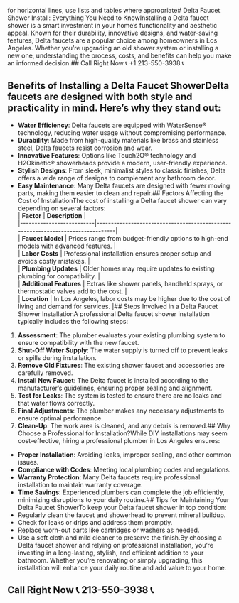  for horizontal lines, use lists and tables where appropriate# Delta Faucet Shower Install: Everything You Need to KnowInstalling a Delta faucet shower is a smart investment in your home’s functionality and aesthetic appeal. Known for their durability, innovative designs, and water-saving features, Delta faucets are a popular choice among homeowners in Los Angeles. Whether you’re upgrading an old shower system or installing a new one, understanding the process, costs, and benefits can help you make an informed decision.## Call Right Now 📞 +1 213-550-3938 📞

## Benefits of Installing a Delta Faucet ShowerDelta faucets are designed with both style and practicality in mind. Here’s why they stand out:  
- **Water Efficiency**: Delta faucets are equipped with WaterSense® technology, reducing water usage without compromising performance.  
- **Durability**: Made from high-quality materials like brass and stainless steel, Delta faucets resist corrosion and wear.  
- **Innovative Features**: Options like Touch2O® technology and H2Okinetic® showerheads provide a modern, user-friendly experience.  
- **Stylish Designs**: From sleek, minimalist styles to classic finishes, Delta offers a wide range of designs to complement any bathroom decor.  
- **Easy Maintenance**: Many Delta faucets are designed with fewer moving parts, making them easier to clean and repair.## Factors Affecting the Cost of InstallationThe cost of installing a Delta faucet shower can vary depending on several factors:  
| **Factor**              | **Description**                                                                 |  
|--------------------------|---------------------------------------------------------------------------------|  
| **Faucet Model**         | Prices range from budget-friendly options to high-end models with advanced features. |  
| **Labor Costs**          | Professional installation ensures proper setup and avoids costly mistakes.       |  
| **Plumbing Updates**     | Older homes may require updates to existing plumbing for compatibility.          |  
| **Additional Features**  | Extras like shower panels, handheld sprays, or thermostatic valves add to the cost. |  
| **Location**             | In Los Angeles, labor costs may be higher due to the cost of living and demand for services. |## Steps Involved in a Delta Faucet Shower InstallationA professional Delta faucet shower installation typically includes the following steps:  
1. **Assessment**: The plumber evaluates your existing plumbing system to ensure compatibility with the new faucet.  
2. **Shut-Off Water Supply**: The water supply is turned off to prevent leaks or spills during installation.  
3. **Remove Old Fixtures**: The existing shower faucet and accessories are carefully removed.  
4. **Install New Faucet**: The Delta faucet is installed according to the manufacturer’s guidelines, ensuring proper sealing and alignment.  
5. **Test for Leaks**: The system is tested to ensure there are no leaks and that water flows correctly.  
6. **Final Adjustments**: The plumber makes any necessary adjustments to ensure optimal performance.  
7. **Clean-Up**: The work area is cleaned, and any debris is removed.## Why Choose a Professional for Installation?While DIY installations may seem cost-effective, hiring a professional plumber in Los Angeles ensures:  
- **Proper Installation**: Avoiding leaks, improper sealing, and other common issues.  
- **Compliance with Codes**: Meeting local plumbing codes and regulations.  
- **Warranty Protection**: Many Delta faucets require professional installation to maintain warranty coverage.  
- **Time Savings**: Experienced plumbers can complete the job efficiently, minimizing disruptions to your daily routine.## Tips for Maintaining Your Delta Faucet ShowerTo keep your Delta faucet shower in top condition:  
- Regularly clean the faucet and showerhead to prevent mineral buildup.  
- Check for leaks or drips and address them promptly.  
- Replace worn-out parts like cartridges or washers as needed.  
- Use a soft cloth and mild cleaner to preserve the finish.By choosing a Delta faucet shower and relying on professional installation, you’re investing in a long-lasting, stylish, and efficient addition to your bathroom. Whether you’re renovating or simply upgrading, this installation will enhance your daily routine and add value to your home.
## Call Right Now 📞 213-550-3938 📞